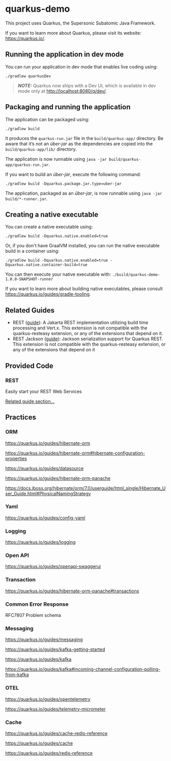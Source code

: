 # quarkus-demo

This project uses Quarkus, the Supersonic Subatomic Java Framework.

If you want to learn more about Quarkus, please visit its website: <https://quarkus.io/>.

## Running the application in dev mode

You can run your application in dev mode that enables live coding using:

```shell script
./gradlew quarkusDev
```

> **_NOTE:_**  Quarkus now ships with a Dev UI, which is available in dev mode only at <http://localhost:8080/q/dev/>.

## Packaging and running the application

The application can be packaged using:

```shell script
./gradlew build
```

It produces the `quarkus-run.jar` file in the `build/quarkus-app/` directory.
Be aware that it’s not an _über-jar_ as the dependencies are copied into the `build/quarkus-app/lib/` directory.

The application is now runnable using `java -jar build/quarkus-app/quarkus-run.jar`.

If you want to build an _über-jar_, execute the following command:

```shell script
./gradlew build -Dquarkus.package.jar.type=uber-jar
```

The application, packaged as an _über-jar_, is now runnable using `java -jar build/*-runner.jar`.

## Creating a native executable

You can create a native executable using:

```shell script
./gradlew build -Dquarkus.native.enabled=true
```

Or, if you don't have GraalVM installed, you can run the native executable build in a container using:

```shell script
./gradlew build -Dquarkus.native.enabled=true -Dquarkus.native.container-build=true
```

You can then execute your native executable with: `./build/quarkus-demo-1.0.0-SNAPSHOT-runner`

If you want to learn more about building native executables, please consult <https://quarkus.io/guides/gradle-tooling>.

## Related Guides

- REST ([guide](https://quarkus.io/guides/rest)): A Jakarta REST implementation utilizing build time processing and Vert.x. This extension is not compatible with the quarkus-resteasy extension, or any of the extensions that depend on it.
- REST Jackson ([guide](https://quarkus.io/guides/rest#json-serialisation)): Jackson serialization support for Quarkus REST. This extension is not compatible with the quarkus-resteasy extension, or any of the extensions that depend on it

## Provided Code

### REST

Easily start your REST Web Services

[Related guide section...](https://quarkus.io/guides/getting-started-reactive#reactive-jax-rs-resources)

## Practices 

### ORM

https://quarkus.io/guides/hibernate-orm

https://quarkus.io/guides/hibernate-orm#hibernate-configuration-properties

https://quarkus.io/guides/datasource

https://quarkus.io/guides/hibernate-orm-panache

https://docs.jboss.org/hibernate/orm/7.0/userguide/html_single/Hibernate_User_Guide.html#PhysicalNamingStrategy

### Yaml

https://quarkus.io/guides/config-yaml

### Logging

https://quarkus.io/guides/logging

### Open API

https://quarkus.io/guides/openapi-swaggerui

### Transaction

https://quarkus.io/guides/hibernate-orm-panache#transactions

### Common Error Response

RFC7807 Problem schema

### Messaging

https://quarkus.io/guides/messaging

https://quarkus.io/guides/kafka-getting-started

https://quarkus.io/guides/kafka

https://quarkus.io/guides/kafka#incoming-channel-configuration-polling-from-kafka


### OTEL

https://quarkus.io/guides/opentelemetry

https://quarkus.io/guides/telemetry-micrometer

### Cache

https://quarkus.io/guides/cache-redis-reference

https://quarkus.io/guides/cache

https://quarkus.io/guides/redis-reference




